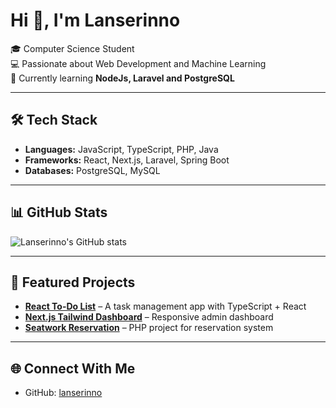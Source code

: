 # Hi 👋, I'm Lanserinno

🎓 Computer Science Student  
💻 Passionate about Web Development and Machine Learning  
🚀 Currently learning **NodeJs, Laravel and PostgreSQL**

---

## 🛠 Tech Stack
- **Languages:** JavaScript, TypeScript, PHP, Java
- **Frameworks:** React, Next.js, Laravel, Spring Boot
- **Databases:** PostgreSQL, MySQL

---

## 📊 GitHub Stats
![Lanserinno's GitHub stats](https://github-readme-stats.vercel.app/api?username=lanserinno&show_icons=true&theme=dark)

---

## 📌 Featured Projects
- [**React To-Do List**](https://github.com/lanserinno/react-todolists) – A task management app with TypeScript + React  
- [**Next.js Tailwind Dashboard**](https://github.com/lanserinno/nextjs-tailwind-dashboard) – Responsive admin dashboard  
- [**Seatwork Reservation**](https://github.com/lanserinno/seatwork-reservation) – PHP project for reservation system  

---

## 🌐 Connect With Me
- GitHub: [lanserinno](https://github.com/lanserinno)

